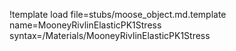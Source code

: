 !template load file=stubs/moose_object.md.template name=MooneyRivlinElasticPK1Stress syntax=/Materials/MooneyRivlinElasticPK1Stress